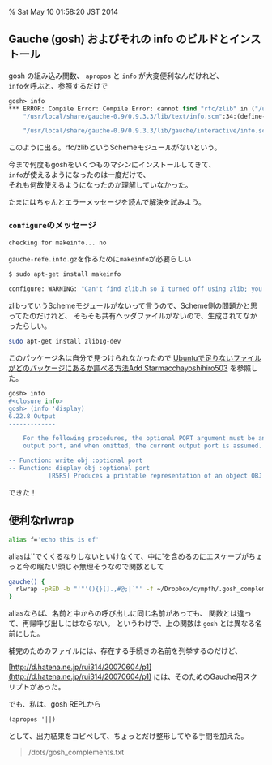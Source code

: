 % Sat May 10 01:58:20 JST 2014

## Gauche (gosh) およびそれの info のビルドとインストール

gosh の組み込み関数、 `apropos` と `info` が大変便利なんだけれど、  
`info`を呼ぶと、参照するだけで

```scheme
gosh> info
*** ERROR: Compile Error: Compile Error: cannot find "rfc/zlib" in ("/usr/local/share/gauche-0.9/site/lib" "/usr/local/share/gauche-0.9/0.9.3.3/lib" "/usr/local/share/gauche/site/lib" "/usr/local/share/gauche/0.9/lib")
    "/usr/local/share/gauche-0.9/0.9.3.3/lib/text/info.scm":34:(define-module text.info (use srfi-1 ...

    "/usr/local/share/gauche-0.9/0.9.3.3/lib/gauche/interactive/info.scm":34:(define-module gauche.interactive.in ...
```

このように出る。rfc/zlibというSchemeモジュールがないという。

今まで何度もgoshをいくつものマシンにインストールしてきて、  
`info`が使えるようになったのは一度だけで、  
それも何故使えるようになったのか理解していなかった。

たまにはちゃんとエラーメッセージを読んで解決を試みよう。  

### `configure`のメッセージ

```bash
checking for makeinfo... no
```

`gauche-refe.info.gz`を作るために`makeinfo`が必要らしい

```bash
$ sudo apt-get install makeinfo
```

```bash
configure: WARNING: "Can't find zlib.h so I turned off using zlib; you may want to use --with-zlib=PATH."
```

zlibっていうSchemeモジュールがないって言うので、Scheme側の問題かと思ってたのだけれど、
そもそも共有ヘッダファイルがないので、生成されてなかったらしい。

```bash
sudo apt-get install zlib1g-dev
```

このパッケージ名は自分で見つけられなかったので
[Ubuntuで足りないファイルがどのパッケージにあるか調べる方法Add Starmacchayoshihiro503](http://d.hatena.ne.jp/embedded/20081101/p3)
を参照した。

```scheme
gosh> info
#<closure info>
gosh> (info 'display)
6.22.8 Output
-------------

    For the following procedures, the optional PORT argument must be an
    output port, and when omitted, the current output port is assumed.

-- Function: write obj :optional port
-- Function: display obj :optional port
           [R5RS] Produces a printable representation of an object OBJ to the
```

できた！

## 便利なrlwrap

```bash
alias f='echo this is ef'
```

aliasは''でくくるなりしないといけなくて、中に'を含めるのにエスケープがちょっと今の眠たい頭じゃ無理そうなので関数として

```bash
gauche() {
  rlwrap -pRED -b "'"'(){}[].,#@;|`"' -f ~/Dropbox/cympfh/.gosh_complements -q'"' -m gosh
}
```

aliasならば、名前と中からの呼び出しに同じ名前があっても、
関数とは違って、再帰呼び出しにはならない。
というわけで、上の関数は `gosh` とは異なる名前にした。

補完のためのファイルには、存在する手続きの名前を列挙するのだけど、

[http://d.hatena.ne.jp/rui314/20070604/p1](http://d.hatena.ne.jp/rui314/20070604/p1)
には、そのためのGauche用スクリプトがあった。

でも、私は、gosh REPLから

```scheme
(apropos '||)
```

として、出力結果をコピペして、ちょっとだけ整形してやる手間を加えた。

> /dots/gosh_complements.txt


